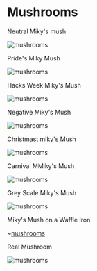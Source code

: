 # Mushrooms
Neutral Miky's mush

![mushrooms](https://cdn.glitch.com/83a0eac0-68f0-4ef5-8b6f-31c89c81147d%2FMK8_FungoScatto.png?v=1561109190785)

Pride's Miky Mush

![mushrooms](https://cdn.glitch.com/83a0eac0-68f0-4ef5-8b6f-31c89c81147d%2Fpride%20miky.png?v=1561109324932)

Hacks Week Miky's Mush

![mushrooms](https://cdn.glitch.com/83a0eac0-68f0-4ef5-8b6f-31c89c81147d%2F14981c39589c7c426bcdab58dc19faa0.png?v=1561109078319)

Negative Miky's Mush 

![mushrooms](https://cdn.glitch.com/83a0eac0-68f0-4ef5-8b6f-31c89c81147d%2Finvert.png?v=1561109248671)

Christmast miky's Mush

![mushrooms](https://cdn.glitch.com/83a0eac0-68f0-4ef5-8b6f-31c89c81147d%2F563721194218586142.png?v=1561109537027)

Carnival MMiky's Mush

![mushrooms](https://cdn.glitch.com/83a0eac0-68f0-4ef5-8b6f-31c89c81147d%2F563720891972976691.png?v=1561109576207)

Grey Scale Miky's Mush

![mushrooms](https://cdn.glitch.com/83a0eac0-68f0-4ef5-8b6f-31c89c81147d%2F563721301701951488.png?v=1561109584429)

Miky's Mush on a Waffle Iron

~[mushrooms](https://encrypted-tbn0.gstatic.com/images?q=tbn:ANd9GcSkHJIGK7qxP4L_OYeF_4bTzJOrur3no3oU4A&usqp=CAU)

Real Mushroom

![mushrooms](https://upload.wikimedia.org/wikipedia/commons/thumb/c/c2/Amanita_muscaria_%28fly_agaric%29.JPG/220px-Amanita_muscaria_%28fly_agaric%29.JPG)
